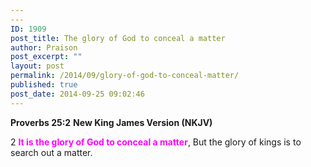 ```yaml
---
---
ID: 1909
post_title: The glory of God to conceal a matter
author: Praison
post_excerpt: ""
layout: post
permalink: /2014/09/glory-of-god-to-conceal-matter/
published: true
post_date: 2014-09-25 09:02:46
---
```

<strong>Proverbs 25:2</strong>
<strong> New King James Version (NKJV)</strong>

2 <span style="color: #ff00ff;"><strong>It is the glory of God to conceal a matter</strong></span>,
But the glory of kings is to search out a matter.